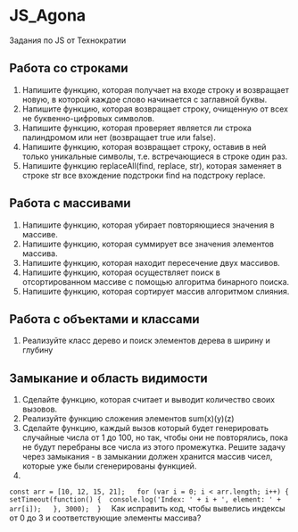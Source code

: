# JS_Agona
Задания по JS от Технократии


## Работа со строками

1.  Напишите функцию, которая получает на входе строку и возвращает новую, в которой каждое слово начинается с заглавной буквы.
2.  Напишите функцию, которая возвращает строку, очищенную от всех не буквенно-цифровых символов.
3.  Напишите функцию, которая проверяет является ли строка палиндромом или нет (возвращает true или false).
4.  Напишите функцию, которая возвращает строку, оставив в ней только уникальные символы, т.е. встречающиеся в строке один раз.
5.  Напишите функцию replaceAll(find, replace, str), которая заменяет в строке str все вхождение подстроки find на подстроку replace.



## Работа с массивами

1.  Напишите функцию, которая убирает повторяющиеся значения в массиве.
2.  Напишите функцию, которая суммирует все значения элементов массива.
3.  Напишите функцию, которая находит пересечение двух массивов.
4.  Напишите функцию, которая осуществляет поиск в отсортированном массиве с помощью алгоритма бинарного поиска.
5.  Напишите функцию, которая сортирует массив алгоритмом слияния.


## Работа с объектами и классами
1.  Реализуйте класс дерево и поиск элементов дерева в ширину и глубину

## Замыкание и область видимости
1.  Сделайте функцию, которая считает и выводит количество своих вызовов.
2.  Реализуйте функцию сложения элементов sum(x)(y)(z)
3.  Сделайте функцию, каждый вызов который будет генерировать случайные числа от 1 до 100, но так, чтобы они не повторялись, пока не будут перебраны все числа из этого промежутка. Решите задачу через замыкания - в замыкании должен хранится массив чисел, которые уже были сгенерированы функцией.
4.  
`const arr = [10, 12, 15, 21];  
for (var i = 0; i < arr.length; i++) {  
  setTimeout(function() { 
    console.log('Index: ' + i + ', element: ' + arr[i]);  
  }, 3000); 
} 
`
Как исправить код, чтобы вывелись индексы от 0 до 3 и соответствующие элементы массива?
